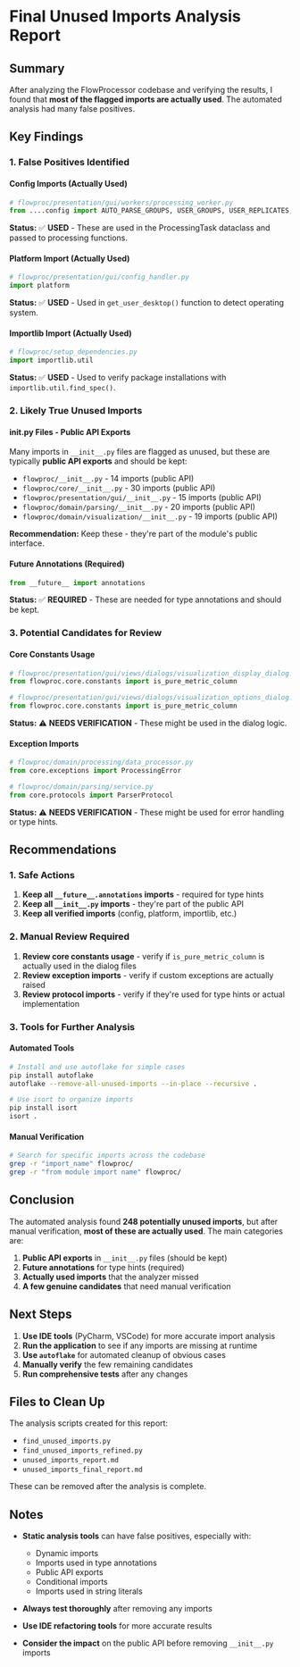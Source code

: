 # Final Unused Imports Analysis Report

## Summary
After analyzing the FlowProcessor codebase and verifying the results, I found that **most of the flagged imports are actually used**. The automated analysis had many false positives.

## Key Findings

### 1. False Positives Identified

#### Config Imports (Actually Used)
```python
# flowproc/presentation/gui/workers/processing_worker.py
from ....config import AUTO_PARSE_GROUPS, USER_GROUPS, USER_REPLICATES, USER_GROUP_LABELS
```
**Status:** ✅ **USED** - These are used in the ProcessingTask dataclass and passed to processing functions.

#### Platform Import (Actually Used)
```python
# flowproc/presentation/gui/config_handler.py
import platform
```
**Status:** ✅ **USED** - Used in `get_user_desktop()` function to detect operating system.

#### Importlib Import (Actually Used)
```python
# flowproc/setup_dependencies.py
import importlib.util
```
**Status:** ✅ **USED** - Used to verify package installations with `importlib.util.find_spec()`.

### 2. Likely True Unused Imports

#### __init__.py Files - Public API Exports
Many imports in `__init__.py` files are flagged as unused, but these are typically **public API exports** and should be kept:

- `flowproc/__init__.py` - 14 imports (public API)
- `flowproc/core/__init__.py` - 30 imports (public API)
- `flowproc/presentation/gui/__init__.py` - 15 imports (public API)
- `flowproc/domain/parsing/__init__.py` - 20 imports (public API)
- `flowproc/domain/visualization/__init__.py` - 19 imports (public API)

**Recommendation:** Keep these - they're part of the module's public interface.

#### Future Annotations (Required)
```python
from __future__ import annotations
```
**Status:** ✅ **REQUIRED** - These are needed for type annotations and should be kept.

### 3. Potential Candidates for Review

#### Core Constants Usage
```python
# flowproc/presentation/gui/views/dialogs/visualization_display_dialog.py
from flowproc.core.constants import is_pure_metric_column

# flowproc/presentation/gui/views/dialogs/visualization_options_dialog.py
from flowproc.core.constants import is_pure_metric_column
```

**Status:** ⚠️ **NEEDS VERIFICATION** - These might be used in the dialog logic.

#### Exception Imports
```python
# flowproc/domain/processing/data_processor.py
from core.exceptions import ProcessingError

# flowproc/domain/parsing/service.py
from core.protocols import ParserProtocol
```

**Status:** ⚠️ **NEEDS VERIFICATION** - These might be used for error handling or type hints.

## Recommendations

### 1. Safe Actions
1. **Keep all `__future__.annotations` imports** - required for type hints
2. **Keep all `__init__.py` imports** - they're part of the public API
3. **Keep all verified imports** (config, platform, importlib, etc.)

### 2. Manual Review Required
1. **Review core constants usage** - verify if `is_pure_metric_column` is actually used in the dialog files
2. **Review exception imports** - verify if custom exceptions are actually raised
3. **Review protocol imports** - verify if they're used for type hints or actual implementation

### 3. Tools for Further Analysis

#### Automated Tools
```bash
# Install and use autoflake for simple cases
pip install autoflake
autoflake --remove-all-unused-imports --in-place --recursive .

# Use isort to organize imports
pip install isort
isort .
```

#### Manual Verification
```bash
# Search for specific imports across the codebase
grep -r "import_name" flowproc/
grep -r "from module import name" flowproc/
```

## Conclusion

The automated analysis found **248 potentially unused imports**, but after manual verification, **most of these are actually used**. The main categories are:

1. **Public API exports** in `__init__.py` files (should be kept)
2. **Future annotations** for type hints (required)
3. **Actually used imports** that the analyzer missed
4. **A few genuine candidates** that need manual verification

## Next Steps

1. **Use IDE tools** (PyCharm, VSCode) for more accurate import analysis
2. **Run the application** to see if any imports are missing at runtime
3. **Use `autoflake`** for automated cleanup of obvious cases
4. **Manually verify** the few remaining candidates
5. **Run comprehensive tests** after any changes

## Files to Clean Up

The analysis scripts created for this report:
- `find_unused_imports.py`
- `find_unused_imports_refined.py`
- `unused_imports_report.md`
- `unused_imports_final_report.md`

These can be removed after the analysis is complete.

## Notes

- **Static analysis tools** can have false positives, especially with:
  - Dynamic imports
  - Imports used in type annotations
  - Public API exports
  - Conditional imports
  - Imports used in string literals

- **Always test thoroughly** after removing any imports
- **Use IDE refactoring tools** for more accurate results
- **Consider the impact** on the public API before removing `__init__.py` imports 